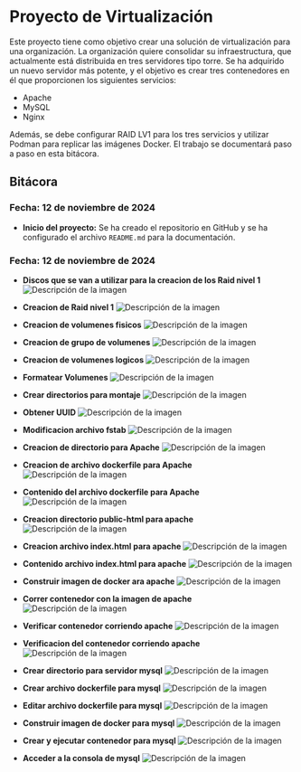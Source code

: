 # Proyecto de Virtualización

Este proyecto tiene como objetivo crear una solución de virtualización para una organización.
La organización quiere consolidar su infraestructura, que actualmente está distribuida en tres servidores tipo torre. Se ha adquirido un nuevo servidor más potente, y el objetivo es crear tres contenedores en él que proporcionen los siguientes servicios:

- Apache
- MySQL
- Nginx

Además, se debe configurar RAID LV1 para los tres servicios y utilizar Podman para replicar las imágenes Docker. El trabajo se documentará paso a paso en esta bitácora.

## Bitácora

### Fecha: 12 de noviembre de 2024
- **Inicio del proyecto:** Se ha creado el repositorio en GitHub y se ha configurado el archivo `README.md` para la documentación.


### Fecha: 12 de noviembre de 2024
- **Discos que se van a utilizar para la creacion de los Raid nivel 1**
  ![Descripción de la imagen](https://github.com/RamiroRojasBociga/proyecto-virtualizacion/blob/main/Discos%20para%20raid.png)

- **Creacion de Raid nivel 1**
  ![Descripción de la imagen](https://raw.githubusercontent.com/RamiroRojasBociga/proyecto-virtualizacion/7360178289677da1d0b4f135909b04ff9db93321/Creacion%20de%20raid.png)

- **Creacion de volumenes fisicos**
  ![Descripción de la imagen](https://github.com/RamiroRojasBociga/proyecto-virtualizacion/blob/main/Creacion%20volumenes%20fisicos.png?raw=true)

- **Creacion de grupo de volumenes**
  ![Descripción de la imagen](https://github.com/RamiroRojasBociga/proyecto-virtualizacion/blob/main/Creacion%20grupo%20de%20volumenes.png?raw=true)

- **Creacion de volumenes logicos**
  ![Descripción de la imagen](https://github.com/RamiroRojasBociga/proyecto-virtualizacion/blob/main/Creacion%20Volumenes%20Logicos.png?raw=true)

- **Formatear Volumenes**
  ![Descripción de la imagen](https://github.com/RamiroRojasBociga/proyecto-virtualizacion/blob/main/Formatear%20los%20volumenes.png?raw=true)

- **Crear directorios para montaje**
  ![Descripción de la imagen](https://github.com/RamiroRojasBociga/proyecto-virtualizacion/blob/main/Crear%20Directorios%20para%20montaje.png?raw=true)

- **Obtener UUID**
  ![Descripción de la imagen](https://github.com/RamiroRojasBociga/proyecto-virtualizacion/blob/main/Obtener%20UUID.png?raw=true)

- **Modificacion archivo fstab**
  ![Descripción de la imagen](https://github.com/RamiroRojasBociga/proyecto-virtualizacion/blob/main/Modificacion%20archivo%20fstab.png?raw=true)

- **Creacion de directorio para Apache**
  ![Descripción de la imagen](https://raw.githubusercontent.com/RamiroRojasBociga/proyecto-virtualizacion/40870a554c0b690856979732c246f12bbf55d181/Creacion%20directorio%20para%20apache.png)

- **Creacion de archivo dockerfile para Apache**
  ![Descripción de la imagen](https://raw.githubusercontent.com/RamiroRojasBociga/proyecto-virtualizacion/c11e82689b4335badcb1a5fc9a916d9fecb82d54/Creacion%20archivo%20Dockerfile.png)

- **Contenido del archivo dockerfile para Apache**
  ![Descripción de la imagen](https://raw.githubusercontent.com/RamiroRojasBociga/proyecto-virtualizacion/546d2acae52a855c7cf202c210131c53a8005389/Contenido%20Archivo%20dockerfile.png)

- **Creacion directorio public-html para apache**
  ![Descripción de la imagen](https://github.com/RamiroRojasBociga/proyecto-virtualizacion/blob/main/Creacion%20directorio%20public-html.png?raw=true)

- **Creacion archivo index.html para apache**
  ![Descripción de la imagen](https://github.com/RamiroRojasBociga/proyecto-virtualizacion/blob/main/Creacion%20archivo%20index%20html.png?raw=true)

- **Contenido archivo index.html para apache**
  ![Descripción de la imagen](https://raw.githubusercontent.com/RamiroRojasBociga/proyecto-virtualizacion/c66d96ed61d0187ac84271355ed69262c9e28c54/Contenido%20Archivo%20index%20html.png)

- **Construir imagen de docker ara apache**
  ![Descripción de la imagen](https://raw.githubusercontent.com/RamiroRojasBociga/proyecto-virtualizacion/49fabe3e5e35045894b37253199be30d94d48974/Construir%20imagen%20de%20docker.png)

- **Correr contenedor con la imagen de apache**
  ![Descripción de la imagen](https://raw.githubusercontent.com/RamiroRojasBociga/proyecto-virtualizacion/7c5bf03b0732d52a248e84dad9567f1cfb64961b/Correr%20contenedor%20imagen%20de%20Apache.png)

- **Verificar contenedor corriendo apache**
  ![Descripción de la imagen](https://raw.githubusercontent.com/RamiroRojasBociga/proyecto-virtualizacion/7c5bf03b0732d52a248e84dad9567f1cfb64961b/Correr%20contenedor%20imagen%20de%20Apache.png)

- **Verificacion del contenedor corriendo apache**
  ![Descripción de la imagen](https://raw.githubusercontent.com/RamiroRojasBociga/proyecto-virtualizacion/8158c1d34dd5ba3380efaea07d593df3592231fe/Verificacion%20de%20contenedor%20corriendo%202.png)

- **Crear directorio para servidor mysql**
  ![Descripción de la imagen](https://raw.githubusercontent.com/RamiroRojasBociga/proyecto-virtualizacion/1179e99f26bdd2aea78caed33686c5a13d6781d2/Crear%20directorio%20para%20servidor%20MySql.png)

- **Crear archivo dockerfile para mysql**
  ![Descripción de la imagen](https://github.com/RamiroRojasBociga/proyecto-virtualizacion/blob/main/Crear%20archivo%20dockerfile%20para%20mysql.png?raw=true)

- **Editar archivo dockerfile para mysql**
  ![Descripción de la imagen](https://github.com/RamiroRojasBociga/proyecto-virtualizacion/blob/main/Editar%20archivo%20dockerfile%20para%20mysql.png?raw=true)

- **Construir imagen de docker para mysql**
  ![Descripción de la imagen](https://github.com/RamiroRojasBociga/proyecto-virtualizacion/blob/main/Construir%20imagen%20de%20docker%20para%20mysql.png?raw=true)

- **Crear y ejecutar contenedor para mysql**
  ![Descripción de la imagen](https://github.com/RamiroRojasBociga/proyecto-virtualizacion/blob/main/Crear%20y%20ejecutar%20contenedor%20para%20mysql.png?raw=true)

- **Acceder a la consola de mysql**
  ![Descripción de la imagen](https://github.com/RamiroRojasBociga/proyecto-virtualizacion/blob/main/Acceder%20a%20la%20consola%20de%20mysql.png?raw=true)






